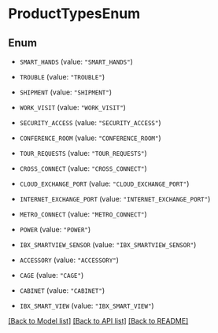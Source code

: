 # ProductTypesEnum

## Enum


* `SMART_HANDS` (value: `"SMART_HANDS"`)

* `TROUBLE` (value: `"TROUBLE"`)

* `SHIPMENT` (value: `"SHIPMENT"`)

* `WORK_VISIT` (value: `"WORK_VISIT"`)

* `SECURITY_ACCESS` (value: `"SECURITY_ACCESS"`)

* `CONFERENCE_ROOM` (value: `"CONFERENCE_ROOM"`)

* `TOUR_REQUESTS` (value: `"TOUR_REQUESTS"`)

* `CROSS_CONNECT` (value: `"CROSS_CONNECT"`)

* `CLOUD_EXCHANGE_PORT` (value: `"CLOUD_EXCHANGE_PORT"`)

* `INTERNET_EXCHANGE_PORT` (value: `"INTERNET_EXCHANGE_PORT"`)

* `METRO_CONNECT` (value: `"METRO_CONNECT"`)

* `POWER` (value: `"POWER"`)

* `IBX_SMARTVIEW_SENSOR` (value: `"IBX_SMARTVIEW_SENSOR"`)

* `ACCESSORY` (value: `"ACCESSORY"`)

* `CAGE` (value: `"CAGE"`)

* `CABINET` (value: `"CABINET"`)

* `IBX_SMART_VIEW` (value: `"IBX_SMART_VIEW"`)


[[Back to Model list]](../README.md#documentation-for-models) [[Back to API list]](../README.md#documentation-for-api-endpoints) [[Back to README]](../README.md)


